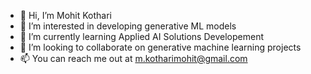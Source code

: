 - 👋 Hi, I’m Mohit Kothari
- 👀 I’m interested in developing generative ML models 
- 🌱 I’m currently learning Applied AI Solutions Developement
- 💞️ I’m looking to collaborate on generative machine learning projects
- 📫 You can reach me out at m.kotharimohit@gmail.com

<!---
mohitkothari-dev/mohitkothari-dev is a ✨ special ✨ repository because its `README.md` (this file) appears on your GitHub profile.
You can click the Preview link to take a look at your changes.
--->

